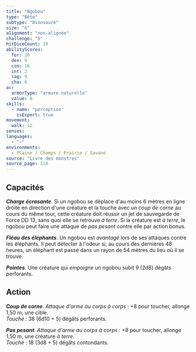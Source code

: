 ```yaml
---
title: "Ngobou"
type: "Bête"
subtype: "Dinosaure"
size: "G"
alignment: "non-alignée"
challenge: "5"
hitDiceCount: 10
abilityScores:
  for: 20
  dex: 9
  con: 16
  int: 2
  sag: 9
  cha: 6
ac: 
  armorType: "armure naturelle"
  value: 6
skills: 
  - name: "perception"
    isExpert: true
movement: 
  walk: 12
senses: 
languages: 
  - "—"
environments:
  - Plaine / Champs / Prairie / Savane
source: "Livre des monstres"
source_page: 118
---
```

## Capacités
_**Charge écrasante**_. Si un ngobou se déplace d'au moins 6 mètres en ligne droite en direction d'une créature et la touche avec un _coup de corne_ au cours du même tour, cette créature doit réussir un jet de sauvegarde de Force DD 13, sans quoi elle se retrouve _à terre_. Si la créature est _à terre_, le ngobou peut faire une attaque de _pas pesant_ contre elle par action bonus.

_**Fléau des éléphants**_. Un ngobou est _avantagé_ lors de ses attaques contre les éléphants. Il peut détecter à l'odeur si, au cours des dernières 48 heures, un éléphant est passé dans un rayon de 54 mètres du lieu où il se trouve.

_**Pointes**_. Une créature qui _empoigne_ un ngobou subit 9 (2d8) dégâts perforants.

## Action
_**Coup de corne**_. _Attaque d'arme au corps à corps_ : +8 pour toucher, allonge 1,50 m, une cible.  
_Touché_ : 38 (6d10 + 5) dégâts perforants.

_**Pas pesant**_. _Attaque d'arme au corps à corps_ : +8 pour toucher, allonge 1,50 m, une créature _à terre_.  
_Touché_ : 18 (3d8 + 5) dégâts contondants.
